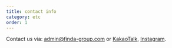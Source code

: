 ```yaml
---
title: contact info
category: etc
order: 1
---
```


Contact us via: [admin@finda-group.com](admin@finda-group.com)
or [KakaoTalk](https://pf.kakao.com/_raUJK), [Instagram](https://www.instagram.com/official_find_a/).
